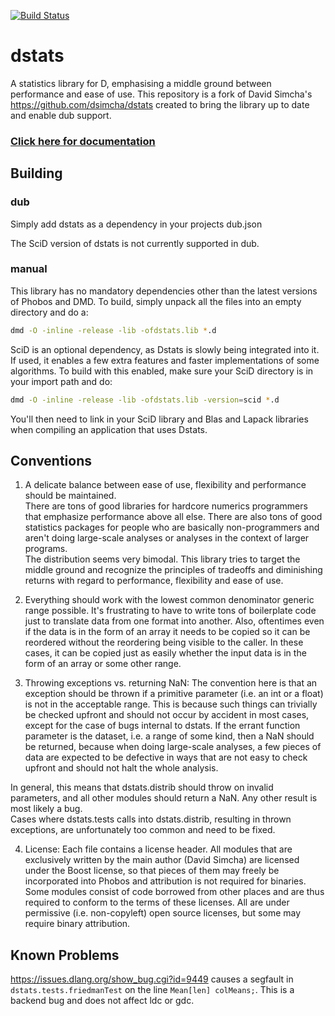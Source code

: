 [![Build Status](https://travis-ci.org/DlangScience/dstats.svg?branch=master)](https://travis-ci.org/DlangScience/dstats)

dstats
======

A statistics library for D, emphasising a middle ground between performance and ease 
of use. This repository is a fork of David Simcha's https://github.com/dsimcha/dstats
created to bring the library up to date and enable dub support.

### [Click here for documentation](https://DlangScience.github.io/dstats/api)

Building
--------

### dub
Simply add dstats as a dependency in your projects dub.json

The SciD version of dstats is not currently supported in dub.

### manual

This library has no mandatory dependencies other than the latest versions of Phobos 
and DMD.
To build, simply unpack all the files into an empty directory and do a:

```sh
dmd -O -inline -release -lib -ofdstats.lib *.d
```

SciD is an optional dependency, as Dstats is slowly being integrated into it.
If used, it enables a few extra features and faster implementations of some 
algorithms.
To build with this enabled, make sure your SciD directory is in your import path and 
do:

```sh
dmd -O -inline -release -lib -ofdstats.lib -version=scid *.d
```

You'll then need to link in your SciD library and Blas and Lapack libraries when 
compiling
an application that uses Dstats.

Conventions
-----------

1.  A delicate balance between ease of use, flexibility and performance should be maintained.  
There are tons of good libraries for hardcore numerics programmers that emphasize performance above 
all else.  There are also tons of good statistics packages for people who are basically 
non-programmers and aren't doing large-scale analyses or analyses in the context of larger programs.  
The distribution seems very bimodal.  This library tries to target the middle ground and recognize
the principles of tradeoffs and diminishing returns with regard to performance, flexibility 
and ease of use.

2.  Everything should work with the lowest common denominator generic range possible.  It's 
frustrating to have to write tons of boilerplate code just to translate data from one format into 
another.  Also, oftentimes even if the data is in the form of an array it needs to be copied so it 
can be reordered without the reordering being visible to the caller.  In these cases, it can be 
copied just as easily whether the input data is in the form of an array or some other range.

3.  Throwing exceptions vs. returning NaN:  The convention here is that an exception should be
thrown if a primitive parameter (i.e. an int or a float) is not in the acceptable range.  This is
because such things can trivially be checked upfront and should not occur by accident in most cases,
except for the case of bugs internal to dstats.  If the errant function parameter is the dataset, 
i.e. a range of some kind, then a NaN should be returned, because when doing large-scale analyses, 
a few pieces of data are expected to be defective in ways that are not easy to check upfront and 
should not halt the whole analysis.

In general, this means that dstats.distrib should throw on invalid parameters,
and all other modules should return a NaN.  Any other result is most likely a bug.  
Cases where dstats.tests calls into dstats.distrib, resulting in thrown exceptions, are 
unfortunately too common and need to be fixed.

4.  License:  Each file contains a license header.  All modules that are exclusively written by
the main author (David Simcha) are licensed under the Boost license, so that pieces of them may
freely be incorporated into Phobos and attribution is not required for binaries.  Some modules
consist of code borrowed from other places and are thus required to conform to the terms of these
licenses.  All are under permissive (i.e. non-copyleft) open source licenses, but some may require 
binary attribution.  

Known Problems
--------------

https://issues.dlang.org/show_bug.cgi?id=9449 causes a segfault in ```dstats.tests.friedmanTest``` on the line ```Mean[len] colMeans;```. This is a backend bug and does not affect ldc or gdc.

